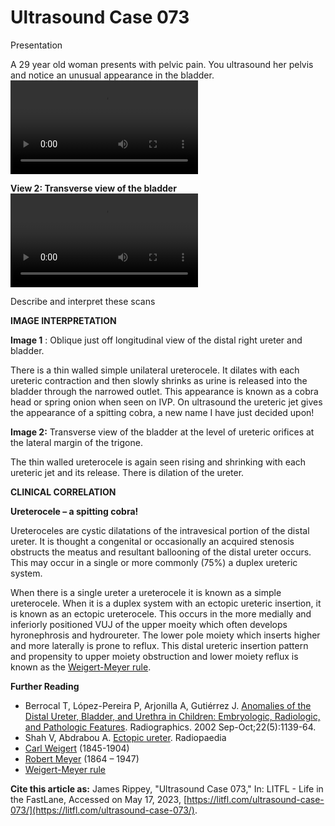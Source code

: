 # Ultrasound Case 073
Presentation


A 29 year old woman presents with pelvic pain. You ultrasound her pelvis and notice an unusual appearance in the bladder.
![](https://litfl.com/wp-content/uploads/2019/01/LITFL-Top-100-Ultrasound-073-01-Ureterocele.mp4)


**View 2: Transverse view of the bladder** 
![](https://litfl.com/wp-content/uploads/2019/01/LITFL-Top-100-Ultrasound-073-02-Ureterocele.mp4)


Describe and interpret these scans

**IMAGE INTERPRETATION** 



**Image 1** : Oblique just off longitudinal view of the distal right ureter and bladder.


There is a thin walled simple unilateral ureterocele. It dilates with each ureteric contraction and then slowly shrinks as urine is released into the bladder through the narrowed outlet. This appearance is known as a cobra head or spring onion when seen on IVP. On ultrasound the ureteric jet gives the appearance of a spitting cobra, a new name I have just decided upon! 



**Image 2:**  Transverse view of the bladder at the level of ureteric orifices at the lateral margin of the trigone. 


The thin walled ureterocele is again seen rising and shrinking with each ureteric jet and its release. There is dilation of the ureter.


**CLINICAL CORRELATION** 



**Ureterocele – a spitting cobra!** 


Ureteroceles are cystic dilatations of the intravesical portion of the distal ureter. It is thought a congenital or occasionally an acquired stenosis obstructs the meatus and resultant ballooning of the distal ureter occurs. This may occur in a single or more commonly (75%) a duplex ureteric system. 


When there is a single ureter a ureterocele it is known as a simple ureterocele. When it is a duplex system with an ectopic ureteric insertion, it is known as an ectopic ureterocele. This occurs in the more medially and inferiorly positioned VUJ of the upper moeity which often develops hyronephrosis and hydroureter. The lower pole moiety which inserts higher and more laterally is prone to reflux. This distal ureteric insertion pattern and propensity to upper moiety obstruction and lower moiety reflux is known as the [Weigert-Meyer rule](https://litfl.com/weigert-meyer-rule/). 


**Further Reading** 

- Berrocal T, López-Pereira P, Arjonilla A, Gutiérrez J. [Anomalies of the Distal Ureter, Bladder, and Urethra in Children: Embryologic, Radiologic, and Pathologic Features](https://pubs.rsna.org/doi/full/10.1148/radiographics.22.5.g02se101139). Radiographics. 2002 Sep-Oct;22(5):1139-64.
- Shah V, Abdrabou A. [Ectopic ureter](https://radiopaedia.org/articles/ectopic-ureter). Radiopaedia
- [Carl Weigert](https://litfl.com/carl-weigert/) (1845-1904)
- [Robert Meyer](https://litfl.com/robert-meyer/) (1864 – 1947)
- [Weigert-Meyer rule](https://litfl.com/weigert-meyer-rule/)

**Cite this article as:**  James Rippey, "Ultrasound Case 073," In: LITFL - Life in the FastLane, Accessed on May 17, 2023, [https://litfl.com/ultrasound-case-073/](https://litfl.com/ultrasound-case-073/).


